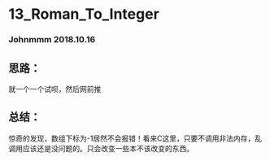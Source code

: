 # 13_Roman_To_Integer

### Johnmmm 2018.10.16

## 思路：

就一个一个试呗，然后网前推

## 总结：

惊奇的发现，数组下标为-1居然不会报错！看来C这里，只要不调用非法内存，乱调用应该还是没问题的。只会改变一些本不该改变的东西。